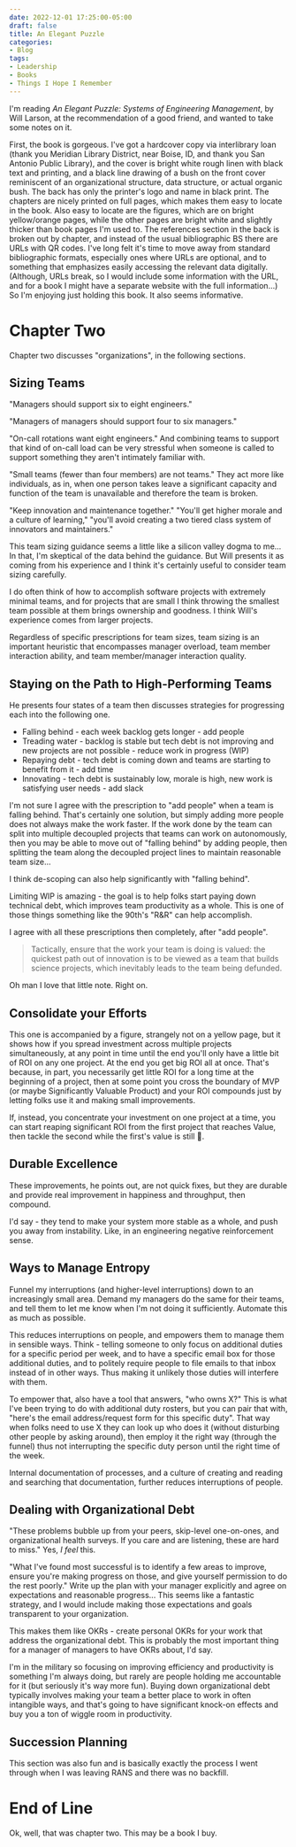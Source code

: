 ```yaml
---
date: 2022-12-01 17:25:00-05:00
draft: false
title: An Elegant Puzzle
categories:
- Blog
tags:
- Leadership
- Books
- Things I Hope I Remember
---
```


I'm reading *An Elegant Puzzle: Systems of Engineering Management*, by Will Larson, at the recommendation of a good friend, and wanted to take some notes on it.

First, the book is gorgeous.  I've got a hardcover copy via interlibrary loan (thank you Meridian Library District, near Boise, ID, and thank you San Antonio Public Library), and the cover is bright white rough linen with black text and printing, and a black line drawing of a bush on the front cover reminiscent of an organizational structure, data structure, or actual organic bush.  The back has only the printer's logo and name in black print.  The chapters are nicely printed on full pages, which makes them easy to locate in the book.  Also easy to locate are the figures, which are on bright yellow/orange pages, while the other pages are bright white and slightly thicker than book pages I'm used to.  The references section in the back is broken out by chapter, and instead of the usual bibliographic BS there are URLs with QR codes.  I've long felt it's time to move away from standard bibliographic formats, especially ones where URLs are optional, and to something that emphasizes easily accessing the relevant data digitally.  (Although, URLs break, so I would include some information with the URL, and for a book I might have a separate website with the full information...)  So I'm enjoying just holding this book.  It also seems informative.

# Chapter Two

Chapter two discusses "organizations", in the following sections.

## Sizing Teams
"Managers should support six to eight engineers."

"Managers of managers should support four to six managers."

"On-call rotations want eight engineers."  And combining teams to support that kind of on-call load can be very stressful when someone is called to support something they aren't intimately familiar with.

"Small teams (fewer than four members) are not teams."  They act more like individuals, as in, when one person takes leave a significant capacity and function of the team is unavailable and therefore the team is broken.

"Keep innovation and maintenance together."  "You'll get higher morale and a culture of learning," "you'll avoid creating a two tiered class system of innovators and maintainers."

This team sizing guidance seems a little like a silicon valley dogma to me...  In that, I'm skeptical of the data behind the guidance.  But Will presents it as coming from his experience and I think it's certainly useful to consider team sizing carefully.

I do often think of how to accomplish software projects with extremely minimal teams, and for projects that are small I think throwing the smallest team possible at them brings ownership and goodness.  I think Will's experience comes from larger projects.

Regardless of specific prescriptions for team sizes, team sizing is an important heuristic that encompasses manager overload, team member interaction ability, and team member/manager interaction quality.

## Staying on the Path to High-Performing Teams

He presents four states of a team then discusses strategies for progressing each into the following one.

* Falling behind - each week backlog gets longer - add people
* Treading water - backlog is stable but tech debt is not improving and new projects are not possible - reduce work in progress (WIP)
* Repaying debt - tech debt is coming down and teams are starting to benefit from it - add time
* Innovating - tech debt is sustainably low, morale is high, new work is satisfying user needs - add slack

I'm not sure I agree with the prescription to "add people" when a team is falling behind.  That's certainly one solution, but simply adding more people does not always make the work faster.  If the work done by the team can split into multiple decoupled projects that teams can work on autonomously, then you may be able to move out of "falling behind" by adding people, then splitting the team along the decoupled project lines to maintain reasonable team size...

I think de-scoping can also help significantly with "falling behind".

Limiting WIP is amazing - the goal is to help folks start paying down technical debt, which improves team productivity as a whole.  This is one of those things something like the 90th's "R&R" can help accomplish.

I agree with all these prescriptions then completely, after "add people".

> Tactically, ensure that the work your team is doing is valued: the quickest path out of innovation is to be viewed as a team that builds science projects, which inevitably leads to the team being defunded.

Oh man I love that little note.  Right on.

## Consolidate your Efforts

This one is accompanied by a figure, strangely not on a yellow page, but it shows how if you spread investment across multiple projects simultaneously, at any point in time until the end you'll only have a little bit of ROI on any one project.  At the end you get big ROI all at once.  That's because, in part, you necessarily get little ROI for a long time at the beginning of a project, then at some point you cross the boundary of MVP (or maybe Significantly Valuable Product) and your ROI compounds just by letting folks use it and making small improvements.

If, instead, you concentrate your investment on one project at a time, you can start reaping significant ROI from the first project that reaches Value, then tackle the second while the first's value is still :rocket:.

## Durable Excellence

These improvements, he points out, are not quick fixes, but they are durable and provide real improvement in happiness and throughput, then compound.

I'd say - they tend to make your system more stable as a whole, and push you away from instability.  Like, in an engineering negative reinforcement sense.

## Ways to Manage Entropy

Funnel my interruptions (and higher-level interruptions) down to an increasingly small area.  Demand my managers do the same for their teams, and tell them to let me know when I'm not doing it sufficiently.  Automate this as much as possible.

This reduces interruptions on people, and empowers them to manage them in sensible ways.  Think - telling someone to only focus on additional duties for a specific period per week, and to have a specific email box for those additional duties, and to politely require people to file emails to that inbox instead of in other ways.  Thus making it unlikely those duties will interfere with them.

To empower that, also have a tool that answers, "who owns X?"  This is what I've been trying to do with additional duty rosters, but you can pair that with, "here's the email address/request form for this specific duty".  That way when folks need to use X they can look up who does it (without disturbing other people by asking around), then employ it the right way (through the funnel) thus not interrupting the specific duty person until the right time of the week.

Internal documentation of processes, and a culture of creating and reading and searching that documentation, further reduces interruptions of people.

## Dealing with Organizational Debt

"These problems bubble up from your peers, skip-level one-on-ones, and organizational health surveys.  If you care and are listening, these are hard to miss."  Yes, *I feel* this.

"What I've found most successful is to identify a few areas to improve, ensure you're making progress on those, and give yourself permission to do the rest poorly."  Write up the plan with your manager explicitly and agree on expectations and reasonable progress...  This seems like a fantastic strategy, and I would include making those expectations and goals transparent to your organization.

This makes them like OKRs - create personal OKRs for your work that address the organizational debt.  This is probably the most important thing for a manager of managers to have OKRs about, I'd say.

I'm in the military so focusing on improving efficiency and productivity is something I'm always doing, but rarely are people holding me accountable for it (but seriously it's way more fun).  Buying down organizational debt typically involves making your team a better place to work in often intangible ways, and that's going to have significant knock-on effects and buy you a ton of wiggle room in productivity.

## Succession Planning

This section was also fun and is basically exactly the process I went through when I was leaving RANS and there was no backfill.

# End of Line

Ok, well, that was chapter two.  This may be a book I buy.